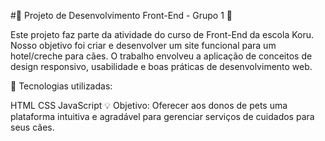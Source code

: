 #🐾 Projeto de Desenvolvimento Front-End - Grupo 1 🚀

Este projeto faz parte da atividade do curso de Front-End da escola Koru. Nosso objetivo foi criar e desenvolver um site funcional para um hotel/creche para cães. O trabalho envolveu a aplicação de conceitos de design responsivo, usabilidade e boas práticas de desenvolvimento web.

🔧 Tecnologias utilizadas:

HTML
CSS
JavaScript
💡 Objetivo: Oferecer aos donos de pets uma plataforma intuitiva e agradável para gerenciar serviços de cuidados para seus cães.
